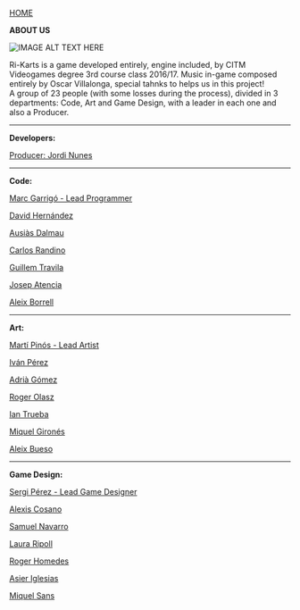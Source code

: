 ﻿[HOME](index.md)

**ABOUT US**

![IMAGE ALT TEXT HERE](http://i.imgur.com/CBjIL5i.png)

Ri-Karts is a game developed entirely, engine included, by CITM Videogames degree 3rd course class 2016/17. Music in-game composed entirely by Oscar Villalonga, special tahnks to helps us in this project!   
A group of 23 people (with some losses during the process), divided in 3 departments: Code, Art and Game Design, with a leader in each one and also a Producer.

***

**Developers:**

[Producer: Jordi Nunes](jnunes.md)

***

**Code:**

[Marc Garrigó - Lead Programmer](mgarrigo.md)

[David Hernández](dhernandez.md)

[Ausiàs Dalmau](aDalmau.md)

[Carlos Randino](crandino.md)

[Guillem Travila](gtravila.md)

[Josep Atencia](jatencia.md)

[Aleix Borrell](aborrell.md)

***


**Art:**

[Martí Pinós - Lead Artist](mpinos.md)

[Iván Pérez](iperez.md)

[Adrià Gómez](agomez.md)

[Roger Olasz](rolasz.md)

[Ian Trueba](itrueba.md)

[Miquel Gironés](mgirones.md)

[Aleix Bueso](abueso.md)

***


**Game Design:**

[Sergi Pérez - Lead Game Designer](sperez.md)

[Alexis Cosano](acosano.md)

[Samuel Navarro](snavarro.md)

[Laura Ripoll](lripoll.md)

[Roger Homedes](rhomedes.md)

[Asier Iglesias](aiglesias.md)

[Miquel Sans](msans.md)

